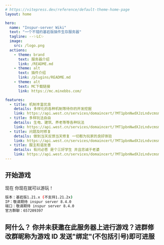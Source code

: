 ```yaml
---
# https://vitepress.dev/reference/default-theme-home-page
layout: home

hero:
  name: "Inspur-server Wiki"
  text: "一个不错的基岩版插件生存服务器"
  tagline: --✨LC✨
  image:
    src: /logo.png
  actions:
    - theme: brand
      text: 服务器介绍
      link: /README.md
    - theme: alt
      text: 插件介绍
      link: /plugins/README.md
    - theme: alt
      text: MC下载链接
      link: https://mc.minebbs.com/

features:
  - title: 机制丰富优良
    details: 多样化的各种机制等待你的开发挖掘
    link: https://api.west.cn/services/domaincert/?MT1pbnNwdXJzLndvcmsmMj0xNzI2MDk0NjI1JjM9MSY0PTNlMGY0Y2NlZDljZGU3YzUmNT0xNzk2NWQwZTQwYjkyNjVk
  - title: 多样玩法自由
    details: 生电、建筑、养老等等各种玩法
    link: https://api.west.cn/services/domaincert/?MT1pbnNwdXJzLndvcmsmMj0xNzI2MDk0NjI1JjM9MSY0PTNlMGY0Y2NlZDljZGU3YzUmNT0xNzk2NWQwZTQwYjkyNjVk
  - title: 问题及时修复
    details: 做到当天反馈当天修复 一切都为玩家的良好体验
    link: https://api.west.cn/services/domaincert/?MT1pbnNwdXJzLndvcmsmMj0xNzI2MDk0NjI1JjM9MSY0PTNlMGY0Y2NlZDljZGU3YzUmNT0xNzk2NWQwZTQwYjkyNjVk
  - title: 服主和谐友善
    details: 有问必答 是个三好学生 并且忠诚于老婆
    link: https://api.west.cn/services/domaincert/?MT1pbnNwdXJzLndvcmsmMj0xNzI2MDk0NjI1JjM9MSY0PTNlMGY0Y2NlZDljZGU3YzUmNT0xNzk2NWQwZTQwYjkyNjVk
---
```


## 开始游戏

现在 你现在就可以游玩！

```sh
版本：基岩版1.21.x (不支持1.21.2x)
IP：敬请期待 inspur server 8.4.0
端口：敬请期待 inspur server 8.4.0
官方群聊：657209397
```

## 阿什么？ 你并未获邀在此服务器上进行游戏？进群修改群昵称为游戏 ID 发送"绑定"(不包括引号)即可进服
